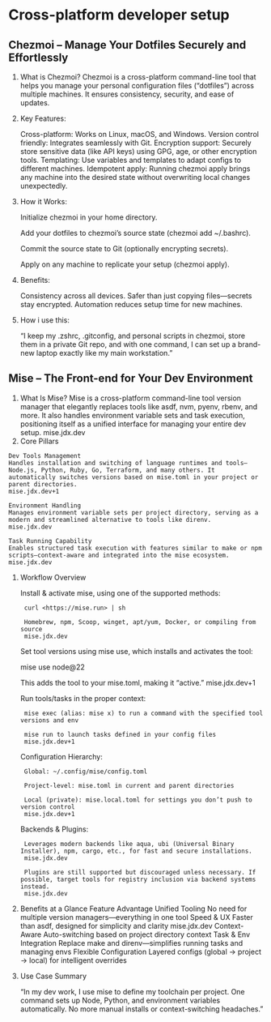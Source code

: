 # Cross-platform developer setup

  ## Chezmoi – Manage Your Dotfiles Securely and Effortlessly 
  1. What is Chezmoi? Chezmoi is a cross-platform command-line tool that helps you manage your personal configuration files (“dotfiles”) across multiple machines. It ensures consistency, security, and ease of updates.
  2. Key Features:
      
      Cross-platform: Works on Linux, macOS, and Windows.
      Version control friendly: Integrates seamlessly with Git.
      Encryption support: Securely store sensitive data (like API keys) using GPG, age, or other encryption tools.
      Templating: Use variables and templates to adapt configs to different machines.
      Idempotent apply: Running chezmoi apply brings any machine into the desired state without overwriting local changes unexpectedly.
      
  3. How it Works:
      
      Initialize chezmoi in your home directory.
      
      Add your dotfiles to chezmoi’s source state (chezmoi add ~/.bashrc).
      
      Commit the source state to Git (optionally encrypting secrets).
      
      Apply on any machine to replicate your setup (chezmoi apply).
      
  4. Benefits:
      
      Consistency across all devices.
      Safer than just copying files—secrets stay encrypted.
      Automation reduces setup time for new machines.
      
  5. How i use this:
      
      “I keep my .zshrc, .gitconfig, and personal scripts in chezmoi, store them in a private Git repo, and with one command, I can set up a brand-new laptop exactly like my main workstation.”

  ## Mise – The Front-end for Your Dev Environment
  

1. What Is Mise? Mise is a cross-platform command-line tool version manager that elegantly replaces tools like asdf, nvm, pyenv, rbenv, and more. It also handles environment variable sets and task execution, positioning itself as a unified interface for managing your entire dev setup.
mise.jdx.dev
2. Core Pillars

```
Dev Tools Management
Handles installation and switching of language runtimes and tools—Node.js, Python, Ruby, Go, Terraform, and many others. It automatically switches versions based on mise.toml in your project or parent directories.
mise.jdx.dev+1

Environment Handling
Manages environment variable sets per project directory, serving as a modern and streamlined alternative to tools like direnv.
mise.jdx.dev

Task Running Capability
Enables structured task execution with features similar to make or npm scripts—context-aware and integrated into the mise ecosystem.
mise.jdx.dev

```

1. Workflow Overview
    
    Install & activate mise, using one of the supported methods:
    
    ```
     curl <https://mise.run> | sh
    
     Homebrew, npm, Scoop, winget, apt/yum, Docker, or compiling from source
     mise.jdx.dev
    
    ```
    
    Set tool versions using mise use, which installs and activates the tool:
    
    mise use node@22
    
    This adds the tool to your mise.toml, making it “active.”
    mise.jdx.dev+1
    
    Run tools/tasks in the proper context:
    
    ```
     mise exec (alias: mise x) to run a command with the specified tool versions and env
    
     mise run to launch tasks defined in your config files
     mise.jdx.dev+1
    
    ```
    
    Configuration Hierarchy:
    
    ```
     Global: ~/.config/mise/config.toml
    
     Project-level: mise.toml in current and parent directories
    
     Local (private): mise.local.toml for settings you don’t push to version control
     mise.jdx.dev+1
    
    ```
    
    Backends & Plugins:
    
    ```
     Leverages modern backends like aqua, ubi (Universal Binary Installer), npm, cargo, etc., for fast and secure installations.
     mise.jdx.dev
    
     Plugins are still supported but discouraged unless necessary. If possible, target tools for registry inclusion via backend systems instead.
     mise.jdx.dev
    
    ```
    
2. Benefits at a Glance
Feature	Advantage
Unified Tooling	No need for multiple version managers—everything in one tool
Speed & UX	Faster than asdf, designed for simplicity and clarity
mise.jdx.dev
Context-Aware	Auto-switching based on project directory context
Task & Env Integration	Replace make and direnv—simplifies running tasks and managing envs
Flexible Configuration	Layered configs (global → project → local) for intelligent overrides
3. Use Case Summary
    
    “In my dev work, I use mise to define my toolchain per project. One command sets up Node, Python, and environment variables automatically. No more manual installs or context-switching headaches.”
  
